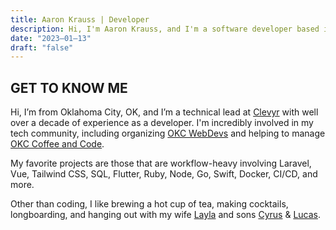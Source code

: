 ```yaml
---
title: Aaron Krauss | Developer
description: Hi, I'm Aaron Krauss, and I'm a software developer based in Oklahoma City, OK, currently working at Clevyr.
date: "2023–01–13"
draft: "false"
---
```

## GET TO KNOW ME

Hi, I’m from Oklahoma City, OK, and I’m a technical lead at
<a href="https://clevyr.com" target="_blank">Clevyr</a> with well over a decade
of experience as a developer. I'm incredibly involved in
my tech community,
including organizing
<a href="https://www.meetup.com/OKCWebDevs/" target="_blank">OKC WebDevs</a>
and helping to manage <a href="https://www.meetup.com/okccoffeeandcode/" target="_blank">OKC Coffee and Code</a>.


My favorite projects are those that are workflow-heavy involving Laravel,
Vue, Tailwind CSS, SQL, Flutter, Ruby, Node, Go, Swift, Docker, CI/CD, and more.

Other than coding, I like brewing a hot cup of tea, making cocktails,
longboarding, and hanging out with my wife
<a href="https://laylakrauss.dev" target="_blank">Layla</a>
and sons
<a href="https://cyruskrauss.com" target="_blank">Cyrus</a> &
<a href="https://lucaskrauss.dev" target="_blank">Lucas</a>.

